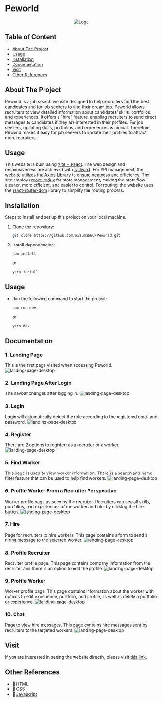 # Peworld

<p align="center">
  <img src="src/assets/icons/logo-png.png" alt="Logo" />
</p>

## Table of Content

- [About The Project](#about-the-project)
- [Usage](#usage)
- [Installation](#installation)
- [Documentation](#documentation)
- [Visit](#visit)
- [Other References](#other-references)

## About The Project
Peworld is a job search website designed to help recruiters find the best candidates and for job seekers to find their dream job. Peworld allows recruiters to view detailed information about candidates' skills, portfolios, and experiences. It offers a "hire" feature, enabling recruiters to send direct messages to candidates if they are interested in their profiles. For job seekers, updating skills, portfolios, and experiences is crucial. Therefore, Peworld makes it easy for job seekers to update their profiles to attract more recruiters.

## Usage
This website is built using [Vite + React](https://vitejs.dev/). The web design and responsiveness are achieved with [Tailwind](https://tailwindcss.com/). For API management, the website utilizes the [Axios Library](https://axios-http.com/) to ensure neatness and efficiency. The site employs [react-redux](https://react-redux.js.org/) for state management, making the state flow cleaner, more efficient, and easier to control. For routing, the website uses the [react-router-dom](https://reactrouter.com/en/main) library to simplify the routing process.

## Installation

Steps to install and set up this project on your local machine.

1. Clone the repository:
    ```bash
    git clone https://github.com/nizuma666/Peworld.git
    ```
2. Install dependencies:
    ```bash
    npm install
    ```
    or
    ```bash
    yarn install
    ```

## Usage

- Run the following command to start the project:
    ```bash
    npm run dev
    ```
    or
    ```bash
    yarn dev
    ```

## Documentation
### 1. Landing Page
This is the first page visited when accessing Peworld.
![landing-page-desktop](/public/doc-peworld/landing-page-before-login.png)
### 2. Landing Page After Login
The navbar changes after logging in.
![landing-page-desktop](public/doc-peworld/landing-page-after-login.png)
### 3. Login
Login will automatically detect the role according to the registered email and password.
![landing-page-desktop](public/doc-peworld/login.png)
### 4. Register
There are 2 options to register: as a recruiter or a worker.
![landing-page-desktop](public/doc-peworld/register-worker.png)
### 5. Find Worker
This page is used to view worker information. There is a search and name filter feature that can be used to help find workers.
![landing-page-desktop](public/doc-peworld/find-worker-after-login.png)
### 6. Profile Worker From a Recruiter Perspective
Worker profile page as seen by the recruiter. Recruiters can see all skills, portfolios, and experiences of the worker and hire by clicking the hire button.
![landing-page-desktop](public/doc-peworld/worker-profile-in-recuiter-accesss.png)
### 7. Hire
Page for recruiters to hire workers. This page contains a form to send a hiring message to the selected worker.
![landing-page-desktop](public/doc-peworld/send-hire.png)
### 8. Profile Recruiter
Recruiter profile page. This page contains company information from the recruiter and there is an option to edit the profile.
![landing-page-desktop](public/doc-peworld/profile-recruiter.png)
### 9. Profile Worker
Worker profile page. This page contains information about the worker with options to edit experience, portfolio, and profile, as well as delete a portfolio or experience.
![landing-page-desktop](public/doc-peworld/profile-worker.png)
### 10. Chat
Page to view hire messages. This page contains hire messages sent by recruiters to the targeted workers.
![landing-page-desktop](public/doc-peworld/chat.png)

## Visit
If you are interested in seeing the website directly, please visit [this link](https://crud-react-tailwind-roan.vercel.app/).

## Other References
- :rocket: [HTML](https://www.duniailkom.com/tutorial-belajar-html-dan-index-artikel-html/)
- :rocket: [CSS](https://www.duniailkom.com/tutorial-belajar-css-dan-index-artikel-css/)
- :rocket: [Javascript](https://www.duniailkom.com/tutorial-belajar-javascript-dan-index-artikel-javascript/)
